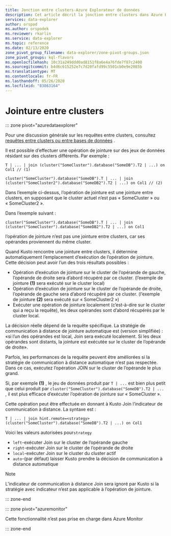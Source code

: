```yaml
---
title: Jonction entre clusters-Azure Explorateur de données
description: Cet article décrit la jonction entre clusters dans Azure Explorateur de données.
services: data-explorer
author: orspod
ms.author: orspodek
ms.reviewer: rkarlin
ms.service: data-explorer
ms.topic: reference
ms.date: 02/13/2020
zone_pivot_group_filename: data-explorer/zone-pivot-groups.json
zone_pivot_groups: kql-flavors
ms.openlocfilehash: 10c31a249ddd0ad8151f8a6e4a76fde7f87c2400
ms.sourcegitcommit: b4d6c615252e7c7d20fafd99c5501cb0e9e2085b
ms.translationtype: MT
ms.contentlocale: fr-FR
ms.lasthandoff: 05/26/2020
ms.locfileid: "83863164"
---
```

# <a name="cross-cluster-join"></a>Jointure entre clusters

::: zone pivot="azuredataexplorer"

Pour une discussion générale sur les requêtes entre clusters, consultez [requêtes entre clusters ou entre bases de données](cross-cluster-or-database-queries.md) .

Il est possible d’effectuer une opération de jointure sur des jeux de données résidant sur des clusters différents. Par exemple :

```kusto
T | ... | join (cluster("SomeCluster").database("SomeDB").T2 | ...) on Col1 // (1)

cluster("SomeCluster").database("SomeDB").T | ... | join (cluster("SomeCluster2").database("SomeDB2").T2 | ...) on Col1 // (2)
```

Dans l’exemple ci-dessus, l’opération de jointure est une jointure entre clusters, en supposant que le cluster actuel n’est pas « SomeCluster » ou « SomeCluster2 ».

Dans l’exemple suivant :

```kusto
cluster("SomeCluster").database("SomeDB").T | ... | join (cluster("SomeCluster").database("SomeDB2").T2 | ...) on Col1 
```

l’opération de jointure n’est pas une jointure entre clusters, car ses opérandes proviennent du même cluster.

Quand Kusto rencontre une jointure entre clusters, il détermine automatiquement l’emplacement d’exécution de l’opération de jointure. Cette décision peut avoir l’un des trois résultats possibles :

* Opération d’exécution de jointure sur le cluster de l’opérande de gauche, l’opérande de droite sera d’abord récupéré par ce cluster. (l’exemple de jointure **(1)** sera exécuté sur le cluster local)
* Opération d’exécution de jointure sur le cluster de l’opérande de droite, l’opérande de gauche sera d’abord récupéré par ce cluster. (l’exemple de jointure **(2)** sera exécuté sur « SomeCluster2 »)
* Exécuter une opération de jointure localement (c’est-à-dire sur le cluster qui a reçu la requête), les deux opérandes sont d’abord récupérés par le cluster local.

La décision réelle dépend de la requête spécifique. La stratégie de communication à distance de jointure automatique est (version simplifiée) : «si l’un des opérandes est local, Join sera exécuté localement. Si les deux opérandes sont distants, la jointure est exécutée sur le cluster de l’opérande de droite».

Parfois, les performances de la requête peuvent être améliorées si la stratégie de communication à distance automatique n’est pas respectée. Dans ce cas, exécutez l’opération JOIN sur le cluster de l’opérande le plus grand.

Si, par exemple **(1)** , le jeu de données produit par `T | ...` est bien plus petit que celui produit par `cluster("SomeCluster").database("SomeDB").T2 | ...` , il est plus efficace d’exécuter l’opération de jointure sur « SomeCluster ».

Cette opération peut être effectuée en donnant à Kusto Join l’indicateur de communication à distance. La syntaxe est :

```kusto
T | ... | join hint.remote=<strategy> (cluster("SomeCluster").database("SomeDB").T2 | ...) on Col1
```

Voici les valeurs autorisées pour`strategy`
* `left`-exécuter Join sur le cluster de l’opérande gauche 
* `right`-exécuter Join sur le cluster de l’opérande de droite
* `local`-exécuter Join sur le cluster du cluster actif
* `auto`-(par défaut) laisser Kusto prendre la décision de communication à distance automatique

> [!Note]
> L’indicateur de communication à distance Join sera ignoré par Kusto si la stratégie avec indicateur n’est pas applicable à l’opération de jointure.

::: zone-end

::: zone pivot="azuremonitor"

Cette fonctionnalité n’est pas prise en charge dans Azure Monitor

::: zone-end
